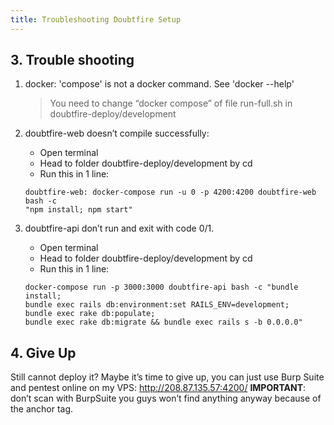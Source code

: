 ```yaml
---
title: Troubleshooting Doubtfire Setup
---
```


## 3. Trouble shooting

1. docker: 'compose' is not a docker command. See 'docker --help'

   > You need to change “docker compose” of file run-full.sh in doubtfire-deploy/development

2. doubtfire-web doesn’t compile successfully:

   - Open terminal
   - Head to folder doubtfire-deploy/development by cd
   - Run this in 1 line:

   ```console
   doubtfire-web: docker-compose run -u 0 -p 4200:4200 doubtfire-web bash -c
   "npm install; npm start"
   ```

3. doubtfire-api don’t run and exit with code 0/1.

   - Open terminal
   - Head to folder doubtfire-deploy/development by cd
   - Run this in 1 line:

   ```console
   docker-compose run -p 3000:3000 doubtfire-api bash -c "bundle install;
   bundle exec rails db:environment:set RAILS_ENV=development;
   bundle exec rake db:populate;
   bundle exec rake db:migrate && bundle exec rails s -b 0.0.0.0"
   ```

## 4. Give Up

Still cannot deploy it? Maybe it’s time to give up, you can just use Burp Suite
and pentest online on my VPS: <http://208.87.135.57:4200/> **IMPORTANT**: don’t
scan with BurpSuite you guys won’t find anything anyway because of the anchor tag.
